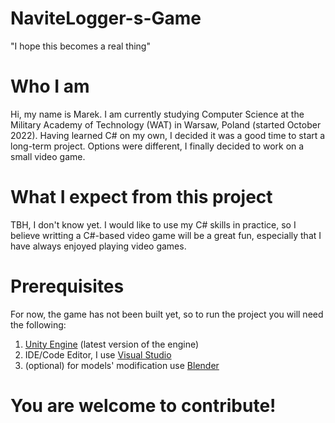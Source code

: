# NaviteLogger-s-Game
"I hope this becomes a real thing"

# Who I am
Hi, my name is Marek. I am currently studying Computer Science at the Military Academy of Technology (WAT) in Warsaw, Poland (started October 2022). Having learned C# on my own, I decided it was a good time to start a long-term project. Options were different, I finally decided to work on a small video game.

# What I expect from this project
TBH, I don't know yet. I would like to use my C# skills in practice, so I believe writting a C#-based video game will be a great fun, especially that I have always enjoyed playing video games.

# Prerequisites
For now, the game has not been built yet, so to run the project you will need the following:
1. [Unity Engine](https://unity.com/) (latest version of the engine)
2. IDE/Code Editor, I use [Visual Studio](https://visualstudio.microsoft.com/)
3. (optional) for models' modification use [Blender](https://www.blender.org/)

# You are welcome to contribute!
